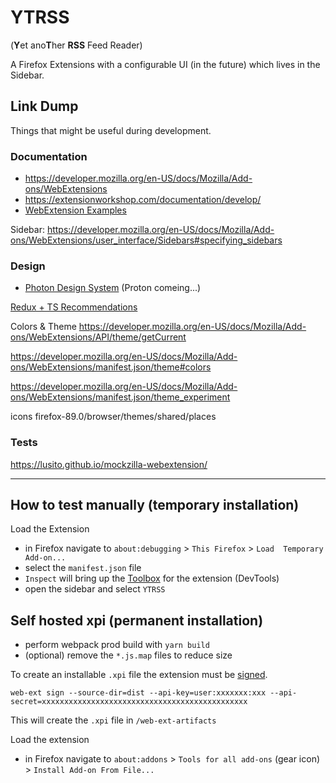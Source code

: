 # YTRSS
(**Y**et ano**T**her **RSS** Feed Reader)

A Firefox Extensions with a configurable UI (in the future) which lives in the Sidebar.

## Link Dump
Things that might be useful during development.

### Documentation
- https://developer.mozilla.org/en-US/docs/Mozilla/Add-ons/WebExtensions
- https://extensionworkshop.com/documentation/develop/
- [WebExtension Examples](https://developer.mozilla.org/de/docs/Mozilla/Add-ons/WebExtensions/Examples)


Sidebar: https://developer.mozilla.org/en-US/docs/Mozilla/Add-ons/WebExtensions/user_interface/Sidebars#specifying_sidebars

### Design
- [Photon Design System](https://design.firefox.com/photon/) (Proton comeing...)

[Redux + TS Recommendations](https://youtu.be/oDqg53iOub4?t=2470)

Colors & Theme
https://developer.mozilla.org/en-US/docs/Mozilla/Add-ons/WebExtensions/API/theme/getCurrent

https://developer.mozilla.org/en-US/docs/Mozilla/Add-ons/WebExtensions/manifest.json/theme#colors

https://developer.mozilla.org/en-US/docs/Mozilla/Add-ons/WebExtensions/manifest.json/theme_experiment

icons firefox-89.0/browser/themes/shared/places 

### Tests
https://lusito.github.io/mockzilla-webextension/

---
## How to test manually (temporary installation)

Load the Extension
- in Firefox navigate to `about:debugging` > `This Firefox` > `Load  Temporary Add-on...`
- select the `manifest.json` file
- `Inspect` will bring up the [Toolbox](https://extensionworkshop.com/documentation/develop/debugging/#developer-tools-toolbox) for the extension (DevTools)
- open the sidebar and select `YTRSS`

## Self hosted xpi (permanent installation)

- perform webpack prod build with
`yarn build`
- (optional) remove the `*.js.map` files to reduce size

To create an installable `.xpi` file the extension must be [signed](https://extensionworkshop.com/documentation/develop/web-ext-command-reference/#web-ext_sign).

`web-ext sign --source-dir=dist --api-key=user:xxxxxxx:xxx --api-secret=xxxxxxxxxxxxxxxxxxxxxxxxxxxxxxxxxxxxxxxxxxxxxx`

This will create the `.xpi` file in `/web-ext-artifacts`

Load the extension
- in Firefox navigate to `about:addons` > `Tools for all add-ons` (gear icon) > `Install Add-on From File...`
